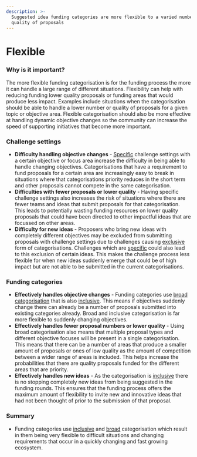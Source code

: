 ```yaml
---
description: >-
  Suggested idea funding categories are more flexible to a varied number and
  quality of proposals
---
```


# Flexible

### **Why is it important?**

The more flexible funding categorisation is for the funding process the more it can handle a large range of different situations. Flexibility can help with reducing funding lower quality proposals or funding areas that would produce less impact. Examples include situations when the categorisation should be able to handle a lower number or quality of proposals for a given topic or objective area. Flexible categorisation should also be more effective at handling dynamic objective changes so the community can increase the speed of supporting initiatives that become more important.



### Challenge settings

* **Difficulty handling objective changes** - [Specific](../approaches/broad-vs-specific-categorisations.md) challenge settings with a certain objective or focus area increase the difficulty in being able to handle changing objectives. Categorisations that have a requirement to fund proposals for a certain area are increasingly easy to break in situations where that categorisations priority reduces in the short term and other proposals cannot compete in the same categorisation.
* **Difficulties with fewer proposals or lower quality** - Having specific challenge settings also increases the risk of situations where there are fewer teams and ideas that submit proposals for that categorisation. This leads to potentially wasting funding resources on lower quality proposals that could have been directed to other impactful ideas that are focussed on other areas.
* **Difficulty for new ideas** - Proposers who bring new ideas with completely different objectives may be excluded from submitting proposals with challenge settings due to challenges causing [exclusive](../approaches/inclusive-vs-exclusive-categorisations.md) form of categorisations. Challenges which are [specific](../approaches/broad-vs-specific-categorisations.md) could also lead to this exclusion of certain ideas. This makes the challenge process less flexible for when new ideas suddenly emerge that could be of high impact but are not able to be submitted in the current categorisations.



### Funding categories

* **Effectively handles objective changes** - Funding categories use [broad categorisation](../approaches/broad-vs-specific-categorisations.md) that is also [inclusive](../approaches/inclusive-vs-exclusive-categorisations.md). This means if objectives suddenly change there can already be a number of proposals submitted into existing categories already. Broad and inclusive categorisation is far more flexible to suddenly changing objectives.
* **Effectively handles fewer proposal numbers or lower quality** - Using broad categorisation also means that multiple proposal types and different objective focuses will be present in a single categorisation. This means that there can be a number of areas that produce a smaller amount of proposals or ones of low quality as the amount of competition between a wider range of areas is included. This helps increase the probabilities that there are quality proposals funded for the different areas that are priority.
* **Effectively handles new ideas** - As the categorisation is [inclusive](../approaches/inclusive-vs-exclusive-categorisations.md) there is no stopping completely new ideas from being suggested in the funding rounds. This ensures that the funding process offers the maximum amount of flexibility to invite new and innovative ideas that had not been thought of prior to the submission of that proposal.



### Summary

* Funding categories use [inclusive](../approaches/inclusive-vs-exclusive-categorisations.md) and [broad](../approaches/broad-vs-specific-categorisations.md) categorisation which result in them being very flexible to difficult situations and changing requirements that occur in a quickly changing and fast growing ecosystem.
